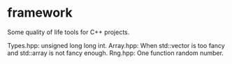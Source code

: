 # framework
Some quality of life tools for C++ projects.

Types.hpp: unsigned long long int.
Array.hpp: When std::vector is too fancy and std::array is not fancy enough.
Rng.hpp: One function random number.
